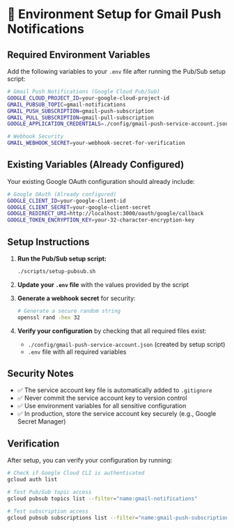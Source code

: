 # 🔧 Environment Setup for Gmail Push Notifications

## Required Environment Variables

Add the following variables to your `.env` file after running the Pub/Sub setup script:

```bash
# Gmail Push Notifications (Google Cloud Pub/Sub)
GOOGLE_CLOUD_PROJECT_ID=your-google-cloud-project-id
GMAIL_PUBSUB_TOPIC=gmail-notifications
GMAIL_PUSH_SUBSCRIPTION=gmail-push-subscription
GMAIL_PULL_SUBSCRIPTION=gmail-pull-subscription
GOOGLE_APPLICATION_CREDENTIALS=./config/gmail-push-service-account.json

# Webhook Security
GMAIL_WEBHOOK_SECRET=your-webhook-secret-for-verification
```

## Existing Variables (Already Configured)

Your existing Google OAuth configuration should already include:

```bash
# Google OAuth (Already configured)
GOOGLE_CLIENT_ID=your-google-client-id
GOOGLE_CLIENT_SECRET=your-google-client-secret
GOOGLE_REDIRECT_URI=http://localhost:3000/oauth/google/callback
GOOGLE_TOKEN_ENCRYPTION_KEY=your-32-character-encryption-key
```

## Setup Instructions

1. **Run the Pub/Sub setup script:**
   ```bash
   ./scripts/setup-pubsub.sh
   ```

2. **Update your `.env` file** with the values provided by the script

3. **Generate a webhook secret** for security:
   ```bash
   # Generate a secure random string
   openssl rand -hex 32
   ```

4. **Verify your configuration** by checking that all required files exist:
   - `./config/gmail-push-service-account.json` (created by setup script)
   - `.env` file with all required variables

## Security Notes

- ✅ The service account key file is automatically added to `.gitignore`
- ✅ Never commit the service account key to version control
- ✅ Use environment variables for all sensitive configuration
- ✅ In production, store the service account key securely (e.g., Google Secret Manager)

## Verification

After setup, you can verify your configuration by running:

```bash
# Check if Google Cloud CLI is authenticated
gcloud auth list

# Test Pub/Sub topic access
gcloud pubsub topics list --filter="name:gmail-notifications"

# Test subscription access
gcloud pubsub subscriptions list --filter="name:gmail-push-subscription"
``` 